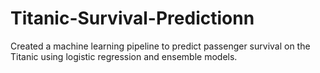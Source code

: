 # Titanic-Survival-Predictionn
Created a machine learning pipeline to predict passenger survival on the Titanic using logistic regression and ensemble models.

